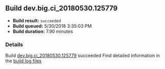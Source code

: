 ## Build dev.big.ci_20180530.125779
- **Build result:** `succeeded`
- **Build queued:** 5/30/2018 3:35:03 PM
- **Build duration:** 7.90 minutes
### Details
Build [dev.big.ci_20180530.125779](https://winappstudio.visualstudio.com/web/build.aspx?pcguid=a4ef43be-68ce-4195-a619-079b4d9834c2&builduri=vstfs%3a%2f%2f%2fBuild%2fBuild%2f25779) succeeded
Find detailed information in the [build log files](https://uwpctdiags.blob.core.windows.net/buildlogs/dev.big.ci_20180530.125779_logs.zip)
